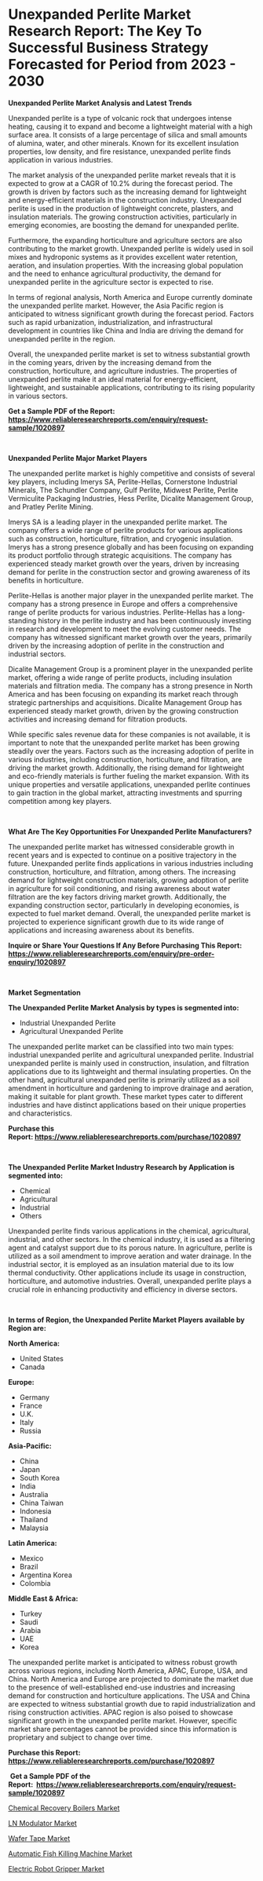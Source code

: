 <p><h1>Unexpanded Perlite Market Research Report: The Key To Successful Business Strategy Forecasted for Period from 2023 - 2030</h1></p><p><strong>Unexpanded Perlite Market Analysis and Latest Trends</strong></p>
<p><p>Unexpanded perlite is a type of volcanic rock that undergoes intense heating, causing it to expand and become a lightweight material with a high surface area. It consists of a large percentage of silica and small amounts of alumina, water, and other minerals. Known for its excellent insulation properties, low density, and fire resistance, unexpanded perlite finds application in various industries.</p><p>The market analysis of the unexpanded perlite market reveals that it is expected to grow at a CAGR of 10.2% during the forecast period. The growth is driven by factors such as the increasing demand for lightweight and energy-efficient materials in the construction industry. Unexpanded perlite is used in the production of lightweight concrete, plasters, and insulation materials. The growing construction activities, particularly in emerging economies, are boosting the demand for unexpanded perlite.</p><p>Furthermore, the expanding horticulture and agriculture sectors are also contributing to the market growth. Unexpanded perlite is widely used in soil mixes and hydroponic systems as it provides excellent water retention, aeration, and insulation properties. With the increasing global population and the need to enhance agricultural productivity, the demand for unexpanded perlite in the agriculture sector is expected to rise.</p><p>In terms of regional analysis, North America and Europe currently dominate the unexpanded perlite market. However, the Asia Pacific region is anticipated to witness significant growth during the forecast period. Factors such as rapid urbanization, industrialization, and infrastructural development in countries like China and India are driving the demand for unexpanded perlite in the region.</p><p>Overall, the unexpanded perlite market is set to witness substantial growth in the coming years, driven by the increasing demand from the construction, horticulture, and agriculture industries. The properties of unexpanded perlite make it an ideal material for energy-efficient, lightweight, and sustainable applications, contributing to its rising popularity in various sectors.</p></p>
<p><strong>Get a Sample PDF of the Report:&nbsp; <a href="https://www.reliableresearchreports.com/enquiry/request-sample/1020897">https://www.reliableresearchreports.com/enquiry/request-sample/1020897</a></strong></p>
<p>&nbsp;</p>
<p><strong>Unexpanded Perlite Major Market Players</strong></p>
<p><p>The unexpanded perlite market is highly competitive and consists of several key players, including Imerys SA, Perlite-Hellas, Cornerstone Industrial Minerals, The Schundler Company, Gulf Perlite, Midwest Perlite, Perlite Vermiculite Packaging Industries, Hess Perlite, Dicalite Management Group, and Pratley Perlite Mining.</p><p>Imerys SA is a leading player in the unexpanded perlite market. The company offers a wide range of perlite products for various applications such as construction, horticulture, filtration, and cryogenic insulation. Imerys has a strong presence globally and has been focusing on expanding its product portfolio through strategic acquisitions. The company has experienced steady market growth over the years, driven by increasing demand for perlite in the construction sector and growing awareness of its benefits in horticulture.</p><p>Perlite-Hellas is another major player in the unexpanded perlite market. The company has a strong presence in Europe and offers a comprehensive range of perlite products for various industries. Perlite-Hellas has a long-standing history in the perlite industry and has been continuously investing in research and development to meet the evolving customer needs. The company has witnessed significant market growth over the years, primarily driven by the increasing adoption of perlite in the construction and industrial sectors.</p><p>Dicalite Management Group is a prominent player in the unexpanded perlite market, offering a wide range of perlite products, including insulation materials and filtration media. The company has a strong presence in North America and has been focusing on expanding its market reach through strategic partnerships and acquisitions. Dicalite Management Group has experienced steady market growth, driven by the growing construction activities and increasing demand for filtration products.</p><p>While specific sales revenue data for these companies is not available, it is important to note that the unexpanded perlite market has been growing steadily over the years. Factors such as the increasing adoption of perlite in various industries, including construction, horticulture, and filtration, are driving the market growth. Additionally, the rising demand for lightweight and eco-friendly materials is further fueling the market expansion. With its unique properties and versatile applications, unexpanded perlite continues to gain traction in the global market, attracting investments and spurring competition among key players.</p></p>
<p>&nbsp;</p>
<p><strong>What Are The Key Opportunities For Unexpanded Perlite Manufacturers?</strong></p>
<p><p>The unexpanded perlite market has witnessed considerable growth in recent years and is expected to continue on a positive trajectory in the future. Unexpanded perlite finds applications in various industries including construction, horticulture, and filtration, among others. The increasing demand for lightweight construction materials, growing adoption of perlite in agriculture for soil conditioning, and rising awareness about water filtration are the key factors driving market growth. Additionally, the expanding construction sector, particularly in developing economies, is expected to fuel market demand. Overall, the unexpanded perlite market is projected to experience significant growth due to its wide range of applications and increasing awareness about its benefits.</p></p>
<p><strong>Inquire or Share Your Questions If Any Before Purchasing This Report: <a href="https://www.reliableresearchreports.com/enquiry/pre-order-enquiry/1020897">https://www.reliableresearchreports.com/enquiry/pre-order-enquiry/1020897</a></strong></p>
<p>&nbsp;</p>
<p><strong>Market Segmentation</strong></p>
<p><strong>The Unexpanded Perlite Market Analysis by types is segmented into:</strong></p>
<p><ul><li>Industrial Unexpanded Perlite</li><li>Agricultural Unexpanded Perlite</li></ul></p>
<p><p>The unexpanded perlite market can be classified into two main types: industrial unexpanded perlite and agricultural unexpanded perlite. Industrial unexpanded perlite is mainly used in construction, insulation, and filtration applications due to its lightweight and thermal insulating properties. On the other hand, agricultural unexpanded perlite is primarily utilized as a soil amendment in horticulture and gardening to improve drainage and aeration, making it suitable for plant growth. These market types cater to different industries and have distinct applications based on their unique properties and characteristics.</p></p>
<p><strong>Purchase this Report:&nbsp;<a href="https://www.reliableresearchreports.com/purchase/1020897">https://www.reliableresearchreports.com/purchase/1020897</a></strong></p>
<p>&nbsp;</p>
<p><strong>The Unexpanded Perlite Market Industry Research by Application is segmented into:</strong></p>
<p><ul><li>Chemical</li><li>Agricultural</li><li>Industrial</li><li>Others</li></ul></p>
<p><p>Unexpanded perlite finds various applications in the chemical, agricultural, industrial, and other sectors. In the chemical industry, it is used as a filtering agent and catalyst support due to its porous nature. In agriculture, perlite is utilized as a soil amendment to improve aeration and water drainage. In the industrial sector, it is employed as an insulation material due to its low thermal conductivity. Other applications include its usage in construction, horticulture, and automotive industries. Overall, unexpanded perlite plays a crucial role in enhancing productivity and efficiency in diverse sectors.</p></p>
<p>&nbsp;</p>
<p><strong>In terms of Region, the Unexpanded Perlite Market Players available by Region are:</strong></p>
<p>
    <p> <strong> North America: </strong>
        <ul>
            <li>United States</li>
            <li>Canada</li>
        </ul>
        </p> 
    <p> <strong> Europe: </strong>
        <ul>
            <li>Germany</li>
            <li>France</li>
            <li>U.K.</li>
            <li>Italy</li>
            <li>Russia</li>
        </ul>
        </p> 
    <p> <strong> Asia-Pacific: </strong>
        <ul>
            <li>China</li>
            <li>Japan</li>
            <li>South Korea</li>
            <li>India</li>
            <li>Australia</li>
            <li>China Taiwan</li>
            <li>Indonesia</li>
            <li>Thailand</li>
            <li>Malaysia</li>
        </ul>
        </p> 
    <p> <strong> Latin America: </strong>
        <ul>
            <li>Mexico</li>
            <li>Brazil</li>
            <li>Argentina Korea</li>
            <li>Colombia</li>
        </ul>
        </p> 
    <p> <strong> Middle East & Africa: </strong>
        <ul>
            <li>Turkey</li>
            <li>Saudi</li>
            <li>Arabia</li>
            <li>UAE</li>
            <li>Korea</li>
        </ul>
    </p>
    </p>
<p><p>The unexpanded perlite market is anticipated to witness robust growth across various regions, including North America, APAC, Europe, USA, and China. North America and Europe are projected to dominate the market due to the presence of well-established end-use industries and increasing demand for construction and horticulture applications. The USA and China are expected to witness substantial growth due to rapid industrialization and rising construction activities. APAC region is also poised to showcase significant growth in the unexpanded perlite market. However, specific market share percentages cannot be provided since this information is proprietary and subject to change over time.</p></p>
<p><strong>Purchase this Report: <a href="https://www.reliableresearchreports.com/purchase/1020897">https://www.reliableresearchreports.com/purchase/1020897</a></strong></p>
<p>&nbsp;<strong>Get a Sample PDF of the Report:&nbsp;&nbsp;<a href="https://www.reliableresearchreports.com/enquiry/request-sample/1020897">https://www.reliableresearchreports.com/enquiry/request-sample/1020897</a></strong></p>
<p><strong></strong></p>
<p><p><a href="https://medium.com/@lincolnfeil/chemical-recovery-boilers-market-size-market-outlook-and-market-forecast-2023-to-2030-33062a8e0527">Chemical Recovery Boilers Market</a></p><p><a href="https://medium.com/@joycelucas56/ln-modulator-market-the-key-to-successful-business-strategy-forecast-till-2030-2d8c0893b91f">LN Modulator Market</a></p><p><a href="https://medium.com/@emilywest91/wafer-tape-market-size-reveals-the-best-marketing-channels-in-global-industry-a160fe88e321">Wafer Tape Market</a></p><p><a href="https://medium.com/@justicelang2023/automatic-fish-killing-machine-market-outlook-industry-overview-and-forecast-2023-to-2030-3ff0602aa4bd">Automatic Fish Killing Machine Market</a></p><p><a href="https://medium.com/@barttrantow2023/electric-robot-gripper-market-size-cagr-trends-2024-2030-4555979648be">Electric Robot Gripper Market</a></p></p>